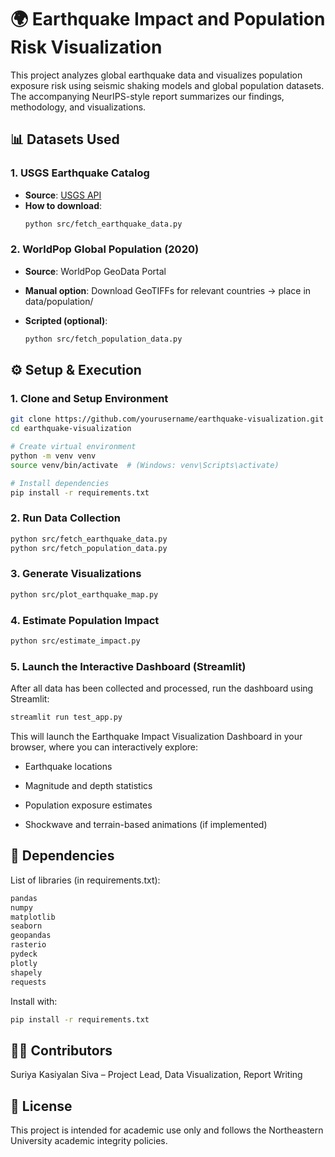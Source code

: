 # 🌍 Earthquake Impact and Population Risk Visualization

This project analyzes global earthquake data and visualizes population exposure risk using seismic shaking models and global population datasets. The accompanying NeurIPS-style report summarizes our findings, methodology, and visualizations.

## 📊 Datasets Used

### 1. **USGS Earthquake Catalog**
- **Source**: [USGS API](https://earthquake.usgs.gov/fdsnws/event/1/)
- **How to download**:  
  ```bash
  python src/fetch_earthquake_data.py

### 2. WorldPop Global Population (2020)
- **Source**: WorldPop GeoData Portal

- **Manual option**:
   Download GeoTIFFs for relevant countries → place in data/population/

- **Scripted (optional)**:
  ```bash
  python src/fetch_population_data.py

## ⚙️ Setup & Execution

### 1. Clone and Setup Environment

```bash
git clone https://github.com/yourusername/earthquake-visualization.git
cd earthquake-visualization

# Create virtual environment
python -m venv venv
source venv/bin/activate  # (Windows: venv\Scripts\activate)

# Install dependencies
pip install -r requirements.txt
```

### 2. Run Data Collection
```bash
python src/fetch_earthquake_data.py
python src/fetch_population_data.py
```

### 3. Generate Visualizations
```bash
python src/plot_earthquake_map.py
```
### 4. Estimate Population Impact
```bash
python src/estimate_impact.py
```
### 5. Launch the Interactive Dashboard (Streamlit)
After all data has been collected and processed, run the dashboard using Streamlit:

```bash
streamlit run test_app.py
```
This will launch the Earthquake Impact Visualization Dashboard in your browser, where you can interactively explore:

- Earthquake locations

- Magnitude and depth statistics

- Population exposure estimates

- Shockwave and terrain-based animations (if implemented)
  
## 🧪 Dependencies
List of libraries (in requirements.txt):

```bash
pandas
numpy
matplotlib
seaborn
geopandas
rasterio
pydeck
plotly
shapely
requests
```
Install with:

```bash
pip install -r requirements.txt
```
## 👨‍💻 Contributors
Suriya Kasiyalan Siva – Project Lead, Data Visualization, Report Writing

## 📜 License
This project is intended for academic use only and follows the Northeastern University academic integrity policies.
